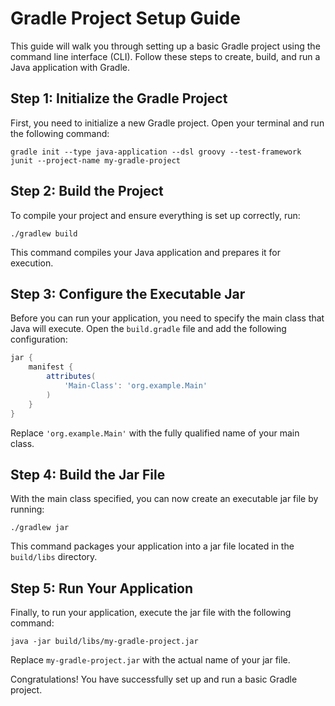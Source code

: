 # Gradle Project Setup Guide

This guide will walk you through setting up a basic Gradle project using the command line interface (CLI). Follow these steps to create, build, and run a Java application with Gradle.

## Step 1: Initialize the Gradle Project

First, you need to initialize a new Gradle project. Open your terminal and run the following command:

```shell
gradle init --type java-application --dsl groovy --test-framework junit --project-name my-gradle-project
```

## Step 2: Build the Project

To compile your project and ensure everything is set up correctly, run:

```shell
./gradlew build
```

This command compiles your Java application and prepares it for execution.

## Step 3: Configure the Executable Jar

Before you can run your application, you need to specify the main class that Java will execute. Open the `build.gradle` file and add the following configuration:

```groovy
jar {
    manifest {
        attributes(
            'Main-Class': 'org.example.Main'
        )
    }
}
```

Replace `'org.example.Main'` with the fully qualified name of your main class.

## Step 4: Build the Jar File

With the main class specified, you can now create an executable jar file by running:

```shell
./gradlew jar
```

This command packages your application into a jar file located in the `build/libs` directory.

## Step 5: Run Your Application

Finally, to run your application, execute the jar file with the following command:

```shell
java -jar build/libs/my-gradle-project.jar
```

Replace `my-gradle-project.jar` with the actual name of your jar file.

Congratulations! You have successfully set up and run a basic Gradle project.
